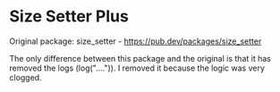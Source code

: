 # Size Setter Plus

Original package: size_setter - https://pub.dev/packages/size_setter

The only difference between this package and the original is that it has removed the logs (log("....")). I removed it because the logic was very clogged.